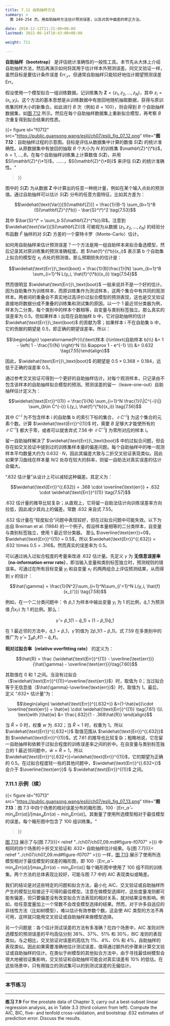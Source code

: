 ```yaml
---
title: 7.11 自助抽样方法
summary: >
  第 249-254 页。用自助抽样方法估计预测误差，以及对其中偏差的修正方法。

date: 2018-12-12T11:21:00+08:00
lastmod: 2022-06-14T10:43:00+08:00

weight: 711

---
```


**自助抽样（bootstrap）** 是评估统计准确性的一般性工具。本节先从大体上介绍自助抽样方法，然后再演示如何将其用于估计样本外预测误差。同交叉验证一样，虽然目标是要估计条件误差 $\text{Err}_\mathcal{T}$，但通常自助抽样只能较好地估计期望预测误差 $\text{Err}$。

假设使用一个模型拟合一组训练数据。记训练集为 $\mathbf{Z} = (z_1,z_2,\dots,z_N)$，其中 $z_i = (x_i, y_i)$。这个方法的基本思想是从训练数据中有放回地随机抽取数据，获得与原训练集同样大小的新集合。如此进行 $B$ 次（例如 $B=100$），则会得到 $B$ 个自助抽样数据集，如[图 7.12](#figure-f0712) 所示。然后在每个自助抽样数据集上重新拟合模型，再考察 $B$ 次重复得到拟合结果的性质。

{{< figure
  id="f0712"
  src="https://public.guansong.wang/eslii/ch07/eslii_fig_07_12.png"
  title="**图 7.12**：自助抽样过程的示意图。目标是评估从数据集中计算的数值 $S(\mathbf{Z})$ 的统计准确性。从原数据集中有放回的抽取 $B$ 个大小为 $N$ 的训练集 $\mathbf{Z}^{\*b}$，$b=1,\dots,B$。在每个自助抽样训练集上计算数值 $S(\mathbf{Z})$，并用 $S(\mathbf{Z}^{\*1})$，……，$S(\mathbf{Z}^{\*B})$ 来评估 $S(\mathbf{Z})$ 的统计准确性。"
>}}

图中的 $S(\mathbf{Z})$ 为从数据 $\mathbf{Z}$ 中计算出的任意一种统计量，例如在某个输入点处的预测值。通过自助抽样可以估计 $S(\mathbf{Z})$ 分布的任意方面特征，比如其方差为：

$$\widehat{\text{Var}}[S(\mathbf{Z})] = \frac{1}{B-1}
\sum_{b=1}^B (S(\mathbf{Z}^{\*b}) - \bar{S}^\*)^2 \tag{7.53}$$

其中 $\bar{S}^\* = \sum_b S(\mathbf{Z}^{*b})/B$。注意到 $\widehat{\text{Var}}[S(\mathbf{Z})]$ 可被视为从数据 $(z_1,z_2,\dots,z_N)$ 的经验分布函数 $\hat{F}$ 抽样的对 $S(\mathbf{Z})$ 方差的一个蒙特卡罗（Monte-Carlo）估计。

如何用自助抽样来估计预测误差？一个方法是用一组自助样本来拟合备选模型，然后记录其对原训练集的预测准确程度。若 $\hat{f}^{\*b}(x_i)$ 表示第 b 个自助集上拟合的模型在 $x_i$ 点处的预测值，那么预期损失的估计是：

$$\widehat{\text{Err}}\_\text{boot} = \frac{1}{B}\frac{1}{N}
\sum_{b=1}^B \sum_{i=1}^N L(y_i, \hat{f}^{\*b}(x_i)) \tag{7.54}$$

然而很明显 $\widehat{\text{Err}}\_\text{boot}$ 一般来说并不是一个好的估计。因为自助集作为训练样本，而原训练集作为测试样本，这两个集合中有共同的观测样本。两者间的重叠会不真实地过高评价过拟合模型的预测表现，这也是交叉验证直接地将数据分成不重叠的训练集和测试集的原因。以一个 1 最近邻分类器为例，样本为二分类，每个类别中的样本个数相等，自变量与类别标签独立。那么真实的误差率为 0.5。但如果样本 i 出现在自助抽样 b 中，它对自助抽样的估计 $\widehat{\text{Err}}\_\text{boot}$ 的贡献为零；如果样本 i 不在自助集 b 中，它的贡献的期望是 0.5，即正确的期望误差率。所以：

$$\begin{align}
\operatorname{Pr}\\{\text{样本 i}\in\text{自助样本 b}\\}
&= 1 - \left( 1 - \frac{1}{N} \right)^N \\\\
&\approx 1 - e^{-1} \\\\ &= 0.632
\tag{7.55}\end{align}$$

因此，$\widehat{\text{Err}}\_\text{boot}$ 的期望是 $0.5 \times 0.368 = 0.184$，远低于正确的误差率 0.5。

通过参考交叉验证可得到一个更好的自助抽样估计。对每个观测样本，只记录由不包含该样本的自助抽样拟合模型的预测。预测误差的留一（leave-one-out）自助抽样估计定义为：

$$\widehat{\text{Err}}^{(1)} = \frac{1}{N}
\sum_{i=1}^N \frac{1}{\|C^{-i}\|}
\sum_{b\in C^{-i}} L(y_i, \hat{f}^{*b}(x_i)) \tag{7.56}$$

其中 $C^{-i}$ 为不包含样本 i 的自助集 b 的索引下标的集合，$\|C^{-i}\|$ 为这个集合的元素个数。计算 $\widehat{\text{Err}}^{(1)}$ 时，需要 $B$ 足够大才能使所有的 $\|C^{-i}\|$ 都大于零，或者可以就舍弃式 7.56 中 $\|C^{-i}\|$ 为零所对应的样本 i。

留一自助抽样解决了 $\widehat{\text{Err}}\_\text{boot}$ 中的过拟合问题，但会存在如交叉验证中提到过的训练集样本量的偏差问题。每个自助抽样中的唯一观测样本平均数量大约为 $0.632 \cdot N$，因此其偏差大致与二折交叉验证表现类似。因此如果学习曲线在样本量 $N/2$ 处存在较大的斜率，则留一自助法对真实误差的估计会偏大。

“.632 估计量”从设计上可以减轻这种偏差。其定义为：

$$\widehat{\text{Err}}^{(.632)} =
.368 \cdot \overline{\text{err}} + .632 \cdot \widehat{\text{Err}}^{(1)}
\tag{7.57}$$

.632 估计量的推导比较复杂；从直观上，它将留一自助法估计向训练误差率方向拉低，因此减少其向上的偏差。常数 .632 来自式 7.55。

.632 估计量在“轻度拟合”问题中表现较好，但在过拟合问题中可能失效。以下为出自 Breiman et al. (1984) 的一个例子。假设样本量相等的二分类样本，自变量与类别标签独立，使用 1 最近邻分类器。
那么 $\overline{\text{err}}=0$，$\widehat{\text{Err}}^{(1)} = 0.5$，所以 $\widehat{\text{Err}}^{(.632)} = .632 \times 0.5 = .316$。然而真实的误差率为 0.5。

可以通过纳入过拟合程度的考量来改进 .632 估计量。先定义 $\gamma$ 为 **无信息误差率（no-information error rate）**，即当输入变量和类别标签独立时，预测规则的错误率。可通过在所有目标变量 $y_i$ 和自变量 $x_{i'}$ 的两两组合上评估预测结果，从而得到 $\gamma$ 的估计：

$$\hat{\gamma} = \frac{1}{N^2}\sum_{i=1}^N\sum_{i'=1}^N
L(y_i, \hat{f}(x_{i'})) \tag{7.58}$$

例如，在一个二分类问题中：令 $\hat{p}\_1$ 为样本中输出变量 $y_i$ 为 1 的比例，$\hat{q}\_1$ 为预测值 $\hat{f}(x_{i'})$ 为 1 的比例。那么：

$$\hat{\gamma} =
\hat{p}\_1 (1-\hat{q}\_1) + (1-\hat{p}\_1) \hat{q}\_1 \tag{7.59}$$

在 1 最近邻的方法中，$\hat{q}\_1 = \hat{p}\_1$，$\hat{\gamma}$ 的值为 $2\hat{p}\_1(1-\hat{p}\_1)$。式 7.59 在多类别中的推广为 $\hat{\gamma} = \sum_\ell \hat{p}\_\ell(1-\hat{q}\_\ell)$。

**相对过拟合率（relative overfitting rate）** 的定义为：

$$\hat{R} = \frac
{\widehat{\text{Err}}^{(1)} - \overline{\text{err}}}
{\hat{\gamma} - \overline{\text{err}}}\tag{7.60}$$

其取值在 0 和 1 之间。当没有过拟合（$\widehat{\text{Err}}^{(1)}=\overline{\text{err}}$）时，取值为 0；当过拟合等于无信息值（$\hat{\gamma}-\overline{\text{err}}$）时，取值为 1。最后，定义 “.632+ 估计量”为：

$$\begin{align}
\widehat{\text{Err}}^{(.632+)}
&=(1-\hat{w})\cdot \overline{\text{err}} +
  \hat{w} \cdot \widehat{\text{Err}}^{(1)} \tag{7.61} \\\\
\text{with }\hat{w}
&= \frac{.632}{1 - .368\hat{R}}
\end{align}$$

当 $\hat{R}=0$ 时，权重 $w$ 为 .632；当 $\hat{R}=1$ 时，权重为 1。所以 $\widehat{\text{Err}}^{(.632+)}$ 取值范围从 $\widehat{\text{Err}}^{(.632)}$ 到 $\widehat{\text{Err}}^{(1)}$。式 7.61 的推导也比较复杂；粗略地说，它在留一自助抽样和依赖于过拟合程度的训练误差率之间的折中。在自变量与类别标签独立的 1 最近邻问题中，$\hat{w} = \hat{R} = 1$，所以 $\widehat{\text{Err}}^{(.632+)}=\widehat{\text{Err}}^{(1)}$，它的期望为正确的 0.5。在过拟合程度轻一些的其他问题中，$\widehat{\text{Err}}^{(.632+)}$ 会介于 $\overline{\text{err}}$ 与 $\widehat{\text{Err}}^{(1)}$ 之间。

### 7.11.1 示例（续）

{{< figure
  id="f0713"
  src="https://public.guansong.wang/eslii/ch07/eslii_fig_07_13.png"
  title="**图 7.13**：图 7.3 中四个场景的相对误差分布的箱形图，$100 \cdot [\text{Err}\_\hat{\alpha} - \min_\alpha \text{Err}(\alpha)] / [\max_\alpha \text{Err}(\alpha) - \min_\alpha \text{Err}(\alpha)]$。其衡量了使用所选模型相对于最佳模型的误差。每个箱形图中包含了 100 组训练集。"
>}}

[图 7.13](#figure-f0713) 展示了与[图 7.7]({{< relref "../ch07/ch07_09.md#figure-f0707" >}}) 中相同的四个场景的十折交叉验证和 .632+ 自助抽样估计结果。与[图 7.7]({{< relref "../ch07/ch07_09.md#figure-f0707" >}}) 一样，[图 7.13](#figure-f0713) 展示了使用所选模型相对于最佳模型的误差的箱形图，即 $100 \cdot [\text{Err}\_\hat{\alpha} - \min_\alpha \text{Err}(\alpha)]/[\max_\alpha \text{Err}(\alpha)-\min_\alpha \text{Err}(\alpha)]$ 每个箱形图中使用了 100 组不同的训练集。两个方法的总体表现比较好，可能与图 7.7 中的 AIC 表现类似或略差。

我们的结论是对这些特定的问题和拟合方法，最小化 AIC、交叉验证或自助抽样所产生的模型比较接近于可得的最佳模型。注意在做模型选择时，这些度量准则都可能有偏差，但只要偏差没有改变拟合方法表现的相对关系，就对结果没有影响。例如，给任意度量加上一个常数不会改变模型选择的结果。然而，对于许多自适应的非线性方法（比如树模型），难以估计有效参数个数。这会使 AIC 类型的方法不再可用，这样就只能用交叉验证或自助抽样来做模型选择。

另一个问题是：各个估计测试误差的方法有多准确？在四个场景中，AIC 准则对所选模型的预测误差的平均高估分别 38%、37%、51% 和 30%，BIC 准则的表现类似。与之相比，交叉验证对误差的高估为 1%、4%、0% 和 4%，自助抽样的表现类似。因此如果需要准确地估计测试误差，值得通过额外的步骤来计算交叉验证或自助抽样的估计。在类似于树模型的其他拟合方法中，由于寻找最佳树模型会很大地被验证集影响，交叉验证和自助抽样可能会对真实误差有 10% 的低估。在这些场景中，只有用独立的测试集可以的到测试误差的无偏估计。

----------

### 本节练习

----------

**练习 7.9**
For the prostate data of Chapter 3, carry out a best-subset linear
regression analysis, as in Table 3.3 (third column from left). Compute the
AIC, BIC, five- and tenfold cross-validation, and bootstrap .632 estimates
of prediction error. Discuss the results.